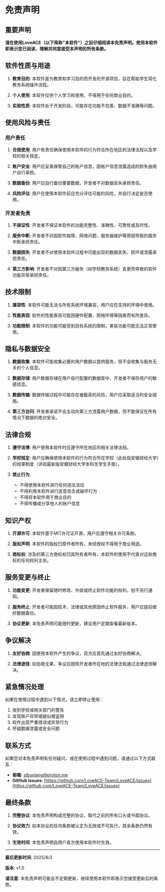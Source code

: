 # 免责声明

## 重要声明

**请在使用LoveACE（以下简称"本软件"）之前仔细阅读本免责声明。使用本软件即表示您已阅读、理解并同意接受本声明的所有条款。**

## 软件性质与用途

1. **教育目的**: 本软件是为教育和学习目的而开发的开源项目，旨在帮助学生简化教务系统操作流程。

2. **个人使用**: 本软件仅供个人学习和使用，不得用于任何商业目的。

3. **实验性质**: 本软件处于开发阶段，可能存在功能不完善、数据不准确等问题。

## 使用风险与责任

### 用户责任

1. **合规使用**: 用户有责任确保使用本软件的行为符合所在地区的法律法规以及学校的相关规定。

2. **账户安全**: 用户应妥善保管自己的账户信息，因账户信息泄露造成的损失由用户自行承担。

3. **数据备份**: 用户应自行备份重要数据，开发者不对数据丢失承担责任。

4. **风险评估**: 用户在使用本软件前应充分评估可能的风险，并自行决定是否使用。

### 开发者免责

1. **不保证性**: 开发者不保证本软件的功能完整性、准确性、可靠性或及时性。

2. **服务中断**: 开发者不对因软件故障、网络问题、服务器维护等原因导致的服务中断承担责任。

3. **数据损失**: 开发者不对使用本软件过程中可能出现的数据丢失、损坏或泄露承担责任。

4. **第三方影响**: 开发者不对因第三方服务（如学校教务系统）变更而导致的软件功能异常承担责任。

## 技术限制

1. **兼容性**: 本软件可能无法与所有系统环境兼容，用户应在支持的环境中使用。

2. **性能表现**: 软件的性能表现可能因硬件配置、网络环境等因素而有所差异。

3. **功能限制**: 本软件的功能可能受到目标系统的限制，某些功能可能无法正常使用。

## 隐私与数据安全

1. **数据收集**: 本软件可能收集必要的用户数据以提供服务，但不会收集与服务无关的个人信息。

2. **数据存储**: 用户数据存储在用户自行配置的数据库中，开发者不保存用户的敏感信息。

3. **数据传输**: 数据传输过程中可能存在被截获的风险，用户应采取适当的安全措施。

4. **第三方访问**: 开发者承诺不会主动向第三方泄露用户数据，但不能保证在所有情况下数据的绝对安全。

## 法律合规

1. **遵守法律**: 用户使用本软件时应遵守所在地区的相关法律法规。

2. **学校规定**: 用户应确保使用本软件的行为符合所在学校（此处指安徽财经大学）的规章制度（详阅最新版安徽财经大学本科生学生手册）。

3. **禁止行为**: 
   - 不得使用本软件进行任何违法活动
   - 不得利用本软件进行恶意攻击或破坏行为
   - 不得将本软件用于商业目的
   - 不得传播或分享他人的账户信息

## 知识产权

1. **开源许可**: 本软件基于MIT许可证开源，用户应遵守相关许可条款。

2. **版权声明**: 本软件的版权归原作者所有，未经授权不得用于商业用途。

3. **商标权**: 涉及的第三方商标权归其所有者所有，本软件的使用不代表对这些商标的任何权利主张。

## 服务变更与终止

1. **功能变更**: 开发者保留随时修改、升级或终止软件功能的权利，恕不另行通知。

2. **服务终止**: 开发者可能因技术、法律或其他原因终止软件服务，用户应提前做好数据备份。

3. **协议更新**: 本免责声明可能随时更新，建议用户定期查看最新版本。

## 争议解决

1. **友好协商**: 因使用本软件产生的争议，双方应首先通过友好协商解决。

2. **法律途径**: 如协商无果，争议应按照开发者所在地的法律法规通过法律途径解决。

## 紧急情况处理

如果在使用过程中遇到以下情况，请立即停止使用：

1. 收到学校或相关部门的警告
2. 发现账户异常或疑似被盗用
3. 软件出现严重错误或异常行为
4. 怀疑数据泄露或安全问题

## 联系方式

如果您对本免责声明有任何疑问，或在使用过程中遇到问题，请通过以下方式联系：

- **邮箱**: sibuxiang@proton.me
- **GitHub Issues**: [https://github.com/LoveACE-Team/LoveACE/issues](https://github.com/LoveACE-Team/LoveACE/issues)

## 最终条款

1. **完整协议**: 本免责声明构成完整的协议，取代之前的所有口头或书面协议。

2. **协议效力**: 如本协议的任何条款被认定为无效或不可执行，其余条款仍然有效。

3. **生效时间**: 本免责声明自用户首次使用本软件时生效。

---

**最后更新时间**: 2025/8/3

**版本**: v1.0

**请注意**: 本免责声明可能会不定期更新，继续使用本软件即表示您接受更新后的条款。